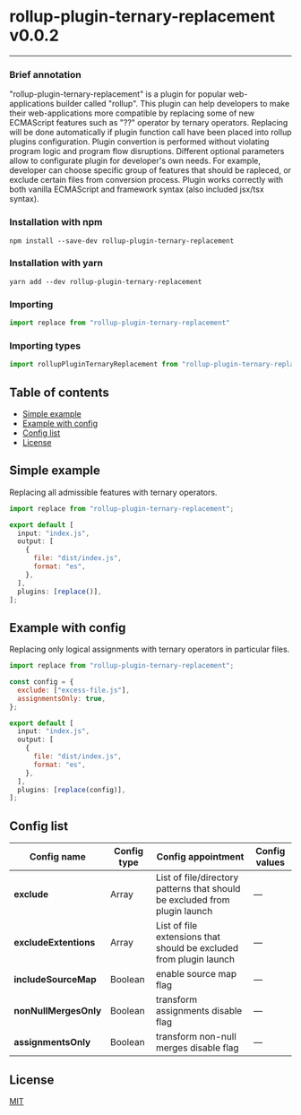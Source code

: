 # rollup-plugin-ternary-replacement v0.0.2

***

### Brief annotation
"rollup-plugin-ternary-replacement" is a plugin for popular web-applications builder called "rollup". This plugin can help developers to make their web-applications more compatible by
replacing some of new ECMAScript features such as "??" operator by ternary operators. Replacing will be done automatically if plugin function call have been placed into rollup plugins configuration. Plugin convertion is performed without violating program logic and program flow disruptions. Different optional parameters allow to configurate plugin for developer's own needs. For example, developer can choose specific group of features that should be rapleced, or exclude certain files from conversion process. Plugin works correctly with both vanilla ECMAScript and framework syntax (also included jsx/tsx syntax).

### Installation with npm

``npm install --save-dev rollup-plugin-ternary-replacement``

### Installation with yarn

``yarn add --dev rollup-plugin-ternary-replacement``

### Importing

```js
import replace from "rollup-plugin-ternary-replacement"
```

### Importing types

```js
import rollupPluginTernaryReplacement from "rollup-plugin-ternary-replacement/types"
```

## Table of contents
* [Simple example](#simple-example)
* [Example with config](#example-with-config)
* [Config list](#config-list)
* [License](#license)

## Simple example

Replacing all admissible features with ternary operators.

```js
import replace from "rollup-plugin-ternary-replacement";

export default [
  input: "index.js",
  output: [
    {
      file: "dist/index.js",
      format: "es",
    },
  ],
  plugins: [replace()],
];
```

## Example with config

Replacing only logical assignments with ternary operators in particular files.

```js
import replace from "rollup-plugin-ternary-replacement";

const config = {
  exclude: ["excess-file.js"],
  assignmentsOnly: true,
};

export default [
  input: "index.js",
  output: [
    {
      file: "dist/index.js",
      format: "es",
    },
  ],
  plugins: [replace(config)],
];
```

## Config list
Config name | Config type | Config appointment | Config values
------------|-------------|--------------------|--------------
**exclude**|Array|List of file/directory patterns that should be excluded from plugin launch|&mdash;|
**excludeExtentions**|Array|List of file extensions that should be excluded from plugin launch|&mdash;|
**includeSourceMap**|Boolean|enable source map flag|&mdash;|
**nonNullMergesOnly**|Boolean|transform assignments disable flag|&mdash;|
**assignmentsOnly**|Boolean|transform non-null merges disable flag|&mdash;|

## License

[MIT](LICENSE)